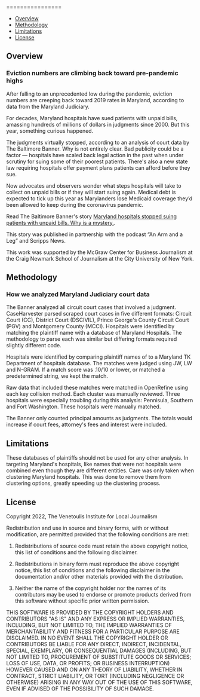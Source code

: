================
 - [Overview](#overview)
 - [Methodology](#method)
 - [Limitations](#limit)
 - [License](#license)

## Overview
### Eviction numbers are climbing back toward pre-pandemic highs

After falling to an unprecedented low during the pandemic, eviction numbers are creeping back toward 2019 rates in Maryland, according to data from the Maryland Judiciary.

For decades, Maryland hospitals have sued patients with unpaid bills, amassing hundreds of millions of dollars in judgments since 2000. But this year, something curious happened.

The judgments virtually stopped, according to an analysis of court data by The Baltimore Banner. Why is not entirely clear. Bad publicity could be a factor — hospitals have scaled back legal action in the past when under scrutiny for suing some of their poorest patients. There's also a new state law requiring hospitals offer payment plans patients can afford before they sue. 

Now advocates and observers wonder what steps hospitals will take to collect on unpaid bills or if they will start suing again. Medical debt is expected to tick up this year as Marylanders lose Medicaid coverage they’d been allowed to keep during the coronavirus pandemic. 

Read The Baltimore Banner's story [Maryland hospitals stopped suing patients with unpaid bills. Why is a mystery.]().

This story was published in partnership with the podcast “An Arm and a Leg” and Scripps News.

This work was supported by the McGraw Center for Business Journalism at the Craig Newmark School of Journalism at the City University of New York.

<a id="method"></a>

## Methodology
### How we analyzed Maryland Judiciary court data

The Banner analyzed all circuit court cases that involved a judgment. CaseHarvester parsed scraped court cases in five different formats: Circuit Court (CC), District Court (DSCIVIL), Prince George's County Circuit Court (PGV) and Montgomery County (MCCI). Hospitals were identified by matching the plaintiff name with a database of Maryland Hospitals. The methodology to parse each was similar but differing formats required slightly different code.

Hospitals were identified by comparing plaintiff names of to a Maryland TK Department of hospitals database. The matches were judged using JW, LW and N-GRAM. If a match score was .10/10 or lower, or matched a predetermined string, we kept the match. 

Raw data that included these matches were matched in OpenRefine using each key collision method. Each cluster was manually reviewed. Three hospitals were especially troubling during this analysis: Pennisula, Southern and Fort Washington. These hospitals were manually matched.

The Banner only counted principal amounts as judgments. The totals would increase if court fees, attorney's fees and interest were included.

<a id="limit"></a>
## Limitations


These databases of plaintiffs should not be used for any other analysis. In targeting Maryland's hospitals, like names that were not hospitals were combined even though they are different entities. Care was only taken when clustering Maryland hospitals. This was done to remove them from clustering options, greatly speeding up the clustering process. 


<a id="license"></a>

## License

Copyright 2022, The Venetoulis Institute for Local Journalism

Redistribution and use in source and binary forms, with or without modification, are permitted provided that the following conditions are met:

1. Redistributions of source code must retain the above copyright notice, this list of conditions and the following disclaimer.

2. Redistributions in binary form must reproduce the above copyright notice, this list of conditions and the following disclaimer in the documentation and/or other materials provided with the distribution.

3. Neither the name of the copyright holder nor the names of its contributors may be used to endorse or promote products derived from this software without specific prior written permission.

THIS SOFTWARE IS PROVIDED BY THE COPYRIGHT HOLDERS AND CONTRIBUTORS "AS IS" AND ANY EXPRESS OR IMPLIED WARRANTIES, INCLUDING, BUT NOT LIMITED TO, THE IMPLIED WARRANTIES OF MERCHANTABILITY AND FITNESS FOR A PARTICULAR PURPOSE ARE DISCLAIMED. IN NO EVENT SHALL THE COPYRIGHT HOLDER OR CONTRIBUTORS BE LIABLE FOR ANY DIRECT, INDIRECT, INCIDENTAL, SPECIAL, EXEMPLARY, OR CONSEQUENTIAL DAMAGES (INCLUDING, BUT NOT LIMITED TO, PROCUREMENT OF SUBSTITUTE GOODS OR SERVICES; LOSS OF USE, DATA, OR PROFITS; OR BUSINESS INTERRUPTION) HOWEVER CAUSED AND ON ANY THEORY OF LIABILITY, WHETHER IN CONTRACT, STRICT LIABILITY, OR TORT (INCLUDING NEGLIGENCE OR OTHERWISE) ARISING IN ANY WAY OUT OF THE USE OF THIS SOFTWARE, EVEN IF ADVISED OF THE POSSIBILITY OF SUCH DAMAGE.
